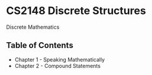 # CS2148 Discrete Structures
Discrete Mathematics

Table of Contents
------------------
* Chapter 1 - Speaking Mathematically
* Chapter 2 - Compound Statements
